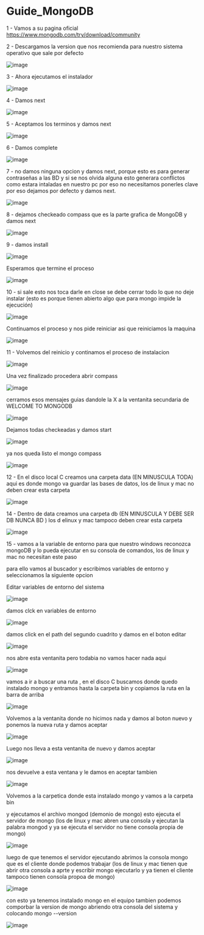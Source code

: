 # Guide_MongoDB

1 - Vamos a su pagina oficial https://www.mongodb.com/try/download/community

2 - Descargamos la version que nos recomienda para nuestro sistema operativo que sale por defecto

![image](https://user-images.githubusercontent.com/54609399/137845052-a1a0c6ec-913f-4b28-89f0-3cac27a843d2.png)

3 - Ahora ejecutamos el instalador

![image](https://user-images.githubusercontent.com/54609399/137845417-7035457d-da80-496a-9742-e2ffb1d926a0.png)

4 - Damos next

![image](https://user-images.githubusercontent.com/54609399/137845457-42240368-b54d-4186-97e1-20acd9248fe7.png)

5 - Aceptamos los terminos y damos next

![image](https://user-images.githubusercontent.com/54609399/137845509-01f72fd5-581b-473f-bde7-f911292bbac6.png)

6 - Damos complete

![image](https://user-images.githubusercontent.com/54609399/137845546-06837b3c-c625-40f0-bd99-645c489069eb.png)

7 - no damos ninguna opcion y damos next, porque esto es para generar contraseñas a las BD y si se nos olvida alguna esto generara conflictos como estara intaladas en nuestro pc por eso no necesitamos ponerles clave por eso dejamos por defecto y damos next.

![image](https://user-images.githubusercontent.com/54609399/137845609-4e451695-4360-41e3-830f-2aa80b024654.png)

8 - dejamos checkeado compass que es la parte grafica de MongoDB y damos next

![image](https://user-images.githubusercontent.com/54609399/137845670-e1a7f7ad-5fb0-4e46-8492-fade8320426c.png)

9 - damos install

![image](https://user-images.githubusercontent.com/54609399/137845694-901ef5f6-7ca7-4274-84cf-7c4f92401149.png)

Esperamos que termine el proceso

![image](https://user-images.githubusercontent.com/54609399/137845897-a7bd25f5-0bc1-4672-9c4b-373d3640bb0d.png)


10 - si sale esto nos toca darle en close se debe cerrar todo lo que no deje instalar  (esto es porque tienen abierto algo que para mongo impide la ejecución)

![image](https://user-images.githubusercontent.com/54609399/137845784-2ef244ea-60c0-4f63-a8ee-46624f3b6a0b.png)

Continuamos el proceso y nos pide reiniciar asi que reiniciamos la maquina

![image](https://user-images.githubusercontent.com/54609399/137845861-e3187bae-7383-47c4-8c98-7720d68f5a79.png)


11 - Volvemos del reinicio y continamos el proceso de instalacion

![image](https://user-images.githubusercontent.com/54609399/137845821-58c5010b-7008-49ba-91ac-64f1ac484da1.png)

Una vez finalizado procedera abrir compass

![image](https://user-images.githubusercontent.com/54609399/137846155-7d13a039-8b77-482d-bf7c-28440d638b84.png)

cerramos esos mensajes guias dandole la X a la ventanita secundaria de WELCOME TO MONGODB

![image](https://user-images.githubusercontent.com/54609399/137846195-8282fcec-c1f9-4e33-8779-a3ec531c13ee.png)

Dejamos todas checkeadas y damos start

![image](https://user-images.githubusercontent.com/54609399/137846255-cdebdd6f-a2b0-4654-8e75-e04b00041fd6.png)

ya nos queda listo el mongo compass

![image](https://user-images.githubusercontent.com/54609399/137846355-6ce7c86a-0040-451b-b70d-0ab8d3de246c.png)

12 - En el disco local C creamos una carpeta data (EN MINUSCULA TODA) aqui es donde mongo va guardar las bases de datos, los de linux y mac no deben crear esta carpeta

![image](https://user-images.githubusercontent.com/54609399/137846709-45d0ff77-6e79-4898-8532-46b530ac7703.png)

14 - Dentro de data creamos una carpeta db (EN MINUSCULA Y DEBE SER DB NUNCA BD ) los d elinux y mac tampoco deben crear esta carpeta

![image](https://user-images.githubusercontent.com/54609399/137846792-4020f9cf-2855-46cc-b51a-046da36ca212.png)


15 - vamos a la variable de entorno para que nuestro windows reconozca mongoDB y lo pueda ejecutar en su consola de comandos, los de linux y mac no necesitan este paso

para ello vamos al buscador y escribimos variables de entorno y seleccionamos la siguiente opcion

Editar variables de entorno del sistema

![image](https://user-images.githubusercontent.com/54609399/137847159-868dd2aa-9e84-4d30-84e6-81a4efaf4c57.png)

damos clck en variables de entorno

![image](https://user-images.githubusercontent.com/54609399/137847209-77e0cd77-2dd3-44bd-bcd5-4bc429ade917.png)

damos click en el path del segundo cuadrito y damos en el boton editar

![image](https://user-images.githubusercontent.com/54609399/137847496-37d63466-69d6-461f-9e4d-ef36fceed559.png)

nos abre esta ventanita pero todabia no vamos hacer nada aqui

![image](https://user-images.githubusercontent.com/54609399/138189503-a06114bc-d13f-4ac0-9fa3-6ef769d4a678.png)

vamos a ir a buscar una ruta , en el disco C buscamos donde quedo instalado mongo y entramos hasta la carpeta bin y copiamos la ruta en la barra de arriba

![image](https://user-images.githubusercontent.com/54609399/137847588-0b1c9e96-dbed-4f44-a7be-212fb47adf32.png)

Volvemos a la ventanita donde no hicimos nada y damos al boton nuevo y ponemos la nueva ruta y damos aceptar

![image](https://user-images.githubusercontent.com/54609399/137847646-e8ab4d3e-a4b1-4020-91d0-8c32b1d9c395.png)

Luego nos lleva a esta ventanita de nuevo y damos aceptar

![image](https://user-images.githubusercontent.com/54609399/137847675-ae5bccb7-0b1c-4340-8426-79494980296d.png)

nos devuelve a esta ventana y le damos en aceptar tambien

![image](https://user-images.githubusercontent.com/54609399/137847706-fe97f411-8d29-4f4b-bfad-c915886ba9d3.png)

Volvemos a la carpetica donde esta instalado mongo y vamos a la carpeta bin


y ejecutamos el archivo mongod (demonio de mongo) esto ejecuta el servidor de mongo (los de linux y mac abren una consola y ejecutan la palabra mongod y ya se ejecuta el servidor no tiene consola propia de mongo)

![image](https://user-images.githubusercontent.com/54609399/137847911-27250942-6ffc-404f-b2c2-864db5f8308b.png)


luego de que tenemos el servidor ejecutando abrimos la consola mongo que es el cliente donde podemos trabajar (los de linux y mac tienen que abrir otra consola a aprte y escribir mongo ejecutarlo y ya tienen el cliente tampoco tienen consola propoa de mongo)

![image](https://user-images.githubusercontent.com/54609399/137848011-0bc0d307-84fb-454f-94b8-b72a62c49f26.png)

con esto ya tenemos instalado mongo en el equipo tambien podemos comporbar la version de mongo abriendo otra consola del sistema
y colocando mongo --version

![image](https://user-images.githubusercontent.com/54609399/137848080-ede1ca18-684c-42d5-9339-3ceb0347dc39.png)





